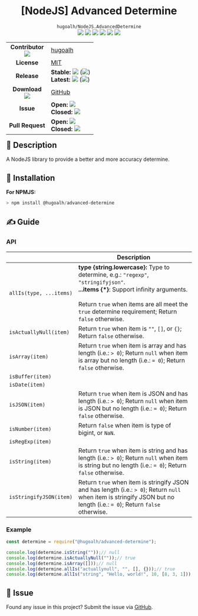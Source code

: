 # <div align="center">[NodeJS] Advanced Determine</div>

<div align="center">
  <code>hugoalh/NodeJS.AdvancedDetermine</code><br />
  <img src="https://img.shields.io/github/languages/count/hugoalh/NodeJS.AdvancedDetermine?style=flat-square&logo=github" />
  <img src="https://img.shields.io/github/languages/top/hugoalh/NodeJS.AdvancedDetermine?style=flat-square&logo=github" />
  <img src="https://img.shields.io/github/repo-size/hugoalh/NodeJS.AdvancedDetermine?style=flat-square&logo=github" />
  <img src="https://img.shields.io/github/watchers/hugoalh/NodeJS.AdvancedDetermine?style=flat-square&logo=github" />
  <img src="https://img.shields.io/github/stars/hugoalh/NodeJS.AdvancedDetermine?style=flat-square&logo=github" />
  <img src="https://img.shields.io/github/forks/hugoalh/NodeJS.AdvancedDetermine?style=flat-square&logo=github" />
</div>

<table align="right">
  <tr>
    <td align="center">
      <b>Contributor</b><br />
      <img src="https://img.shields.io/github/contributors/hugoalh/NodeJS.AdvancedDetermine?style=flat-square&color=000000&label=%20" />
    </td>
    <td><a href="https://github.com/hugoalh">hugoalh</a></td>
  </tr>
  <tr>
    <td align="center"><b>License</b></td>
    <td><a href="./LICENSE.md">MIT</a></td>
  </tr>
  <tr>
    <td align="center"><b>Release</b></td>
    <td>
      <b>Stable: </b><img src="https://img.shields.io/github/release/hugoalh/NodeJS.AdvancedDetermine?style=flat-square&color=000000&label=%20" /> (<img src="https://img.shields.io/github/release-date/hugoalh/NodeJS.AdvancedDetermine?style=flat-square&color=000000&label=%20" />)<br />
      <b>Latest: </b><img src="https://img.shields.io/github/release/hugoalh/NodeJS.AdvancedDetermine?include_prereleases&style=flat-square&color=000000&label=%20" /> (<img src="https://img.shields.io/github/release-date-pre/hugoalh/NodeJS.AdvancedDetermine?style=flat-square&color=000000&label=%20" />)
    </td>
  </tr>
  <tr>
    <td align="center">
      <b>Download</b><br />
      <img src="https://img.shields.io/github/downloads/hugoalh/NodeJS.AdvancedDetermine/total?style=flat-square&color=000000&label=%20" />
    </td>
    <td><a href="https://github.com/hugoalh/NodeJS.AdvancedDetermine/releases">GitHub</a></td>
  </tr>
  <tr>
    <td align="center"><b>Issue</b></td>
    <td>
      <b>Open: </b><img src="https://img.shields.io/github/issues-raw/hugoalh/NodeJS.AdvancedDetermine?style=flat-square&color=000000&label=%20" /><br />
      <b>Closed: </b><img src="https://img.shields.io/github/issues-closed-raw/hugoalh/NodeJS.AdvancedDetermine?style=flat-square&color=000000&label=%20" />
    </td>
  </tr>
  <tr>
    <td align="center"><b>Pull Request</b></td>
    <td>
      <b>Open: </b><img src="https://img.shields.io/github/issues-pr-raw/hugoalh/NodeJS.AdvancedDetermine?style=flat-square&color=000000&label=%20" /><br />
      <b>Closed: </b><img src="https://img.shields.io/github/issues-pr-closed-raw/hugoalh/NodeJS.AdvancedDetermine?style=flat-square&color=000000&label=%20" />
    </td>
  </tr>
</table>

## 📜 Description

A NodeJS library to provide a better and more accuracy determine.

## 💽 Installation

**For NPMJS:**

```powershell
> npm install @hugoalh/advanced-determine
```

## ✍ Guide

### API

|  | <div align="center"><b>Description</b></div> |
|:----|:----|
| `allIs(type, ...items)` | **type {string.lowercase}:** Type to determine, e.g.: `"regexp"`, `"stringifyjson"`.<br />**...items {\*}**: Support infinity arguments.<br /><br />Return `true` when items are all meet the `true` determine requirement; Return `false` otherwise. |
| `isActuallyNull(item)` | Return `true` when item is `""`, `[]`, or `{}`; Return `false` otherwise. |
| `isArray(item)` | Return `true` when item is array and has length (i.e.: `> 0`); Return `null` when item is array but no length (i.e.: `= 0`); Return `false` otherwise. |
| `isBuffer(item)` |  |
| `isDate(item)` |  |
| `isJSON(item)` | Return `true` when item is JSON and has length (i.e.: `> 0`); Return `null` when item is JSON but no length (i.e.: `= 0`); Return `false` otherwise. |
| `isNumber(item)` | Return `false` when item is type of bigint, or `NaN`. |
| `isRegExp(item)` |  |
| `isString(item)` | Return `true` when item is string and has length (i.e.: `> 0`); Return `null` when item is string but no length (i.e.: `= 0`); Return `false` otherwise. |
| `isStringifyJSON(item)` | Return `true` when item is stringify JSON and has length (i.e.: `> 0`); Return `null` when item is stringify JSON but no length (i.e.: `= 0`); Return `false` otherwise. |

### Example

```javascript
const determine = require("@hugoalh/advanced-determine");

console.log(determine.isString(""));// null
console.log(determine.isActuallyNull(""));// true
console.log(determine.isArray([]));// null
console.log(determine.allIs("actuallynull", "", [], {}));// true
console.log(determine.allIs("string", "Hello, world!", 10, [8, 3, 1]));// false
```

## 🐛 Issue

Found any issue in this project? Submit the issue via [GitHub](https://github.com/hugoalh/NodeJS.AdvancedDetermine/issues).
